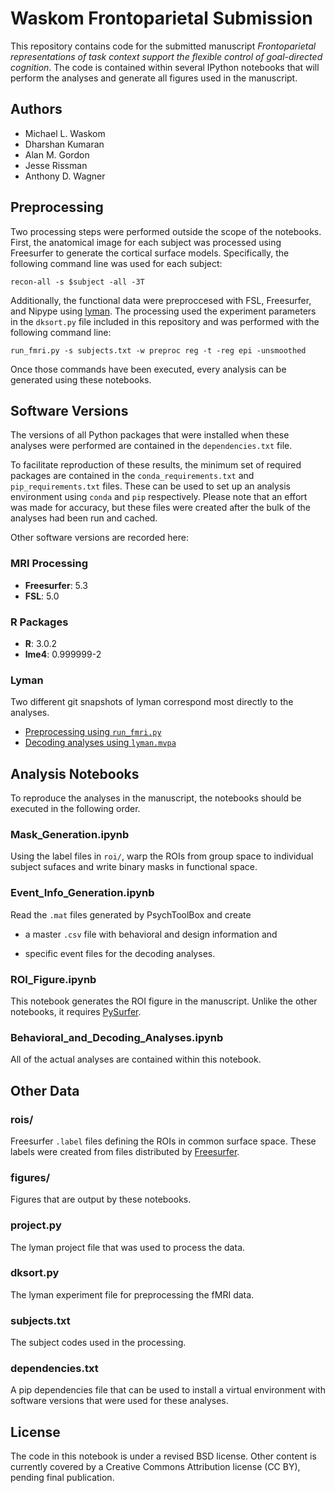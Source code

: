 Waskom Frontoparietal Submission
================================

This repository contains code for the submitted manuscript *Frontoparietal
representations of task context support the flexible control of goal-directed
cognition*. The code is contained within several IPython notebooks that will
perform the analyses and generate all figures used in the manuscript.

Authors
-------

- Michael L. Waskom
- Dharshan Kumaran
- Alan M. Gordon
- Jesse Rissman
- Anthony D. Wagner

Preprocessing
-------------

Two processing steps were performed outside the scope of the notebooks. First,
the anatomical image for each subject was processed using Freesurfer to
generate the cortical surface models. Specifically, the following command line
was used for each subject:

    recon-all -s $subject -all -3T

Additionally, the functional data were preproccesed with FSL, Freesurfer, and
Nipype using [lyman](http://stanford.edu/~mwaskom/software/lyman). The
processing used the experiment parameters in the `dksort.py` file included in
this repository and was performed with the following command line:

    run_fmri.py -s subjects.txt -w preproc reg -t -reg epi -unsmoothed

Once those commands have been executed, every analysis can be generated using
these notebooks.

Software Versions
-----------------

The versions of all Python packages that were installed when these analyses
were performed are contained in the `dependencies.txt` file.

To facilitate reproduction of these results, the minimum set of required
packages are contained in the `conda_requirements.txt` and
`pip_requirements.txt` files. These can be used to set up an analysis
environment using `conda` and `pip` respectively. Please note that an effort
was made for accuracy, but these files were created after the bulk of the
analyses had been run and cached.

Other software versions are recorded here:

### MRI Processing

- **Freesurfer**: 5.3
- **FSL**: 5.0

### R Packages

- **R**: 3.0.2
- **lme4**: 0.999999-2

### Lyman

Two different git snapshots of lyman correspond most directly to the analyses.

- [Preprocessing using `run_fmri.py`](https://github.com/mwaskom/lyman/tree/d1c4604bbc7973550175a7eaf1885ebb45774082)
- [Decoding analyses using `lyman.mvpa`](https://github.com/mwaskom/lyman/tree/983c721824d31859383c3b5c5b64569af2f8130e)


Analysis Notebooks
------------------

To reproduce the analyses in the manuscript, the notebooks should be executed
in the following order.

### Mask_Generation.ipynb

Using the label files in `roi/`, warp the ROIs from group space to individual
subject sufaces and write binary masks in functional space.

### Event_Info_Generation.ipynb

Read the `.mat` files generated by PsychToolBox and create

- a master `.csv` file with behavioral and design information and

- specific event files for the decoding analyses.

### ROI_Figure.ipynb

This notebook generates the ROI figure in the manuscript. Unlike the other
notebooks, it requires [PySurfer](http://pysurfer.github.io).

### Behavioral_and_Decoding_Analyses.ipynb

All of the actual analyses are contained within this notebook.

Other Data
----------

### rois/

Freesurfer `.label` files defining the ROIs in common surface space. These
labels were created from files distributed by
[Freesurfer](http://ftp.nmr.mgh.harvard.edu/fswiki/CorticalParcellation_Yeo2011).

### figures/

Figures that are output by these notebooks.

### project.py

The lyman project file that was used to process the data.

### dksort.py

The lyman experiment file for preprocessing the fMRI data.

### subjects.txt

The subject codes used in the processing.

### dependencies.txt

A pip dependencies file that can be used to install a virtual environment with
software versions that were used for these analyses.

License 
-------

The code in this notebook is under a revised BSD license. Other content is
currently covered by a Creative Commons Attribution license (CC BY), pending
final publication.
